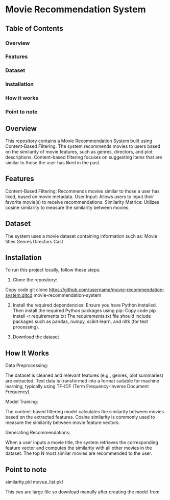 # Movie Recommendation System

## Table of Contents
### Overview
### Features
### Dataset
### Installation
### How it works
### Point to note

## Overview
This repository contains a Movie Recommendation System built using Content-Based Filtering. The system recommends movies to users based on the similarity of movie features, such as genres, directors, and plot descriptions. Content-based filtering focuses on suggesting items that are similar to those the user has liked in the past.

## Features
Content-Based Filtering: Recommends movies similar to those a user has liked, based on movie metadata.
User Input: Allows users to input their favorite movie(s) to receive recommendations.
Similarity Metrics: Utilizes cosine similarity to measure the similarity between movies.

## Dataset
The system uses a movie dataset containing information such as:
Movie titles
Genres
Directors
Cast

## Installation
To run this project locally, follow these steps:

1) Clone the repository:

Copy code
git clone https://github.com/username/movie-recommendation-system.gitcd movie-recommendation-system

2) Install the required dependencies:
Ensure you have Python installed. Then install the required Python packages using pip:
Copy code
pip install -r requirements.txt
The requirements.txt file should include packages such as pandas, numpy, scikit-learn, and nltk (for text processing).

3) Download the dataset

## How It Works
Data Preprocessing:

The dataset is cleaned and relevant features (e.g., genres, plot summaries) are extracted.
Text data is transformed into a format suitable for machine learning, typically using TF-IDF (Term Frequency-Inverse Document Frequency).

Model Training:

The content-based filtering model calculates the similarity between movies based on the extracted features.
Cosine similarity is commonly used to measure the similarity between movie feature vectors.

Generating Recommendations:

When a user inputs a movie title, the system retrieves the corresponding feature vector and computes the similarity with all other movies in the dataset.
The top N most similar movies are recommended to the user.

## Point to note
similarity.pkl
movue_list.pkl 

This two are large file so download manully after creating the model from






